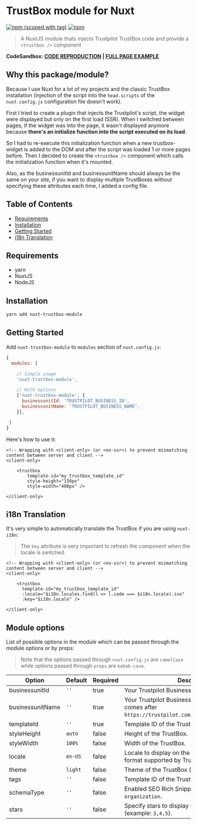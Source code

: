 # TrustBox module for Nuxt

[![npm (scoped with tag)](https://img.shields.io/npm/v/nuxt-trustbox-module/latest.svg)](https://npmjs.com/package/nuxt-trustbox-module)
[![npm](https://img.shields.io/npm/dt/nuxt-trustbox-module.svg)](https://npmjs.com/package/nuxt-trustbox-module)

> A NuxtJS module thats injects Trustpilot TrustBox code and provide a `<trustbox />` component

**CodeSandbox: [CODE REPRODUCTION](https://codesandbox.io/s/nuxt-trustbox-module-example-yzm19) | [FULL PAGE EXAMPLE](https://yzm19.sse.codesandbox.io/)**

## Why this package/module?

Because I use Nuxt for a lot of my projects and the classic TrustBox installation (injection of the script into the `head.scripts` of the `nuxt.config.js` configuration file doesn't work).

First I tried to create a plugin that injects the Trustpilot's script, the widget were displayed but only on the first load (SSR). When I switched between pages, if the widget was into the page, it wasn't displayed anymore because **there's an initialize function into the script executed on its load**.

So I had to re-execute this initialization function when a new trustbox-widget is added to the DOM and after the script was loaded 1 or more pages before. Then I decided to create the `<trustbox />` component which calls the initialization function when it's mounted.

Also, as the businessunitId and businessunitName should always be the same on your site, if you want to display multiple TrustBoxes without specifying these attributes each time, I added a config file.

## Table of Contents

* [Requirements](#requirements)
* [Installation](#installation)
* [Getting Started](#getting-started)
* [i18n Translation](#i18n-translation)

## Requirements

* yarn
* NuxtJS
* NodeJS

## Installation

```bash
yarn add nuxt-trustbox-module
```

## Getting Started

Add `nuxt-trustbox-module` to `modules` section of `nuxt.config.js`:

```js
{
  modules: [

    // Simple usage
    'nuxt-trustbox-module',

    // With options
    ['nuxt-trustbox-module', {
      businessunitId: 'TRUSTPILOT_BUSINESS_ID',
      businessunitName: 'TRUSTPILOT_BUSINESS_NAME',
    }],

 ]
}
```

Here's how to use it:

```vue
<!-- Wrapping with <client-only> (or <no-ssr>) to prevent mismatching content between server and client -->
<client-only>

    <trustbox
        template-id="my_trustbox_template_id"
        style-height="150px"
        style-width="400px" />

</client-only>
```

## i18n Translation

It's very simple to automatically translate the TrustBox if you are using `nuxt-i18n`:

> The `key` attribute is very important to refresh the component when the locale is switched.

```vue
<!-- Wrapping with <client-only> (or <no-ssr>) to prevent mismatching content between server and client -->
<client-only>

    <trustbox
      template-id="my_trustbox_template_id"
      :locale="$i18n.locales.find(l => l.code === $i18n.locale).iso"
      :key="$i18n.locale" />

</client-only>
```

## Module options

List of possible options in the module which can be passed through the module options or by props:

> Note that the options passed through `nuxt.config.js` are `camelCase` while options passed through `props` are `kebab-case`. 

| Option              | Default  | Required | Description                                                                                                       |
|---------------------|----------|----------|-------------------------------------------------------------------------------------------------------------------|
| businessunitId      | `''`     | true     | Your Trustpilot Business ID, you can find it [here](https://businessapp.b2b.trustpilot.com/#/trustbox/library).   |
| businessunitName    | `''`     | true     | Your Trustpilot Business Name/URL, it's what comes after `https://trustpilot.com/review/businessunitName`.        |
| templateId          | `''`     | true     | Template ID of the TrustBox.                                                                                      |
| styleHeight         | `auto`   | false    | Height of the TrustBox.                                                                                           |
| styleWidth          | `100%`   | false    | Width of the TrustBox.                                                                                            |
| locale              | `en-US`  | false    | Locale to display on the TrustBox into a valid ISO format supported by Trustpilot.                                |
| theme               | `light`  | false    | Theme of the TrustBox (can be `light` or `dark`).                                                                 |
| tags                | `''`     | false    | Template ID of the TrustBox.                                                                                      |
| schemaType          | `''`     | false    | Enabled SEO Rich Snippets if configured to `organization`.                                                        |
| stars               | `''`     | false    | Specify stars to display on some widgets (example: `3,4,5`).                                                      |

